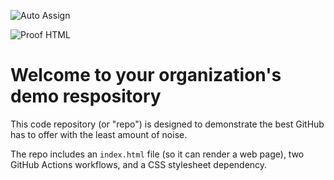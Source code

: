 ![Auto Assign](https://github.com/perabet1a/demo-repository/actions/workflows/auto-assign.yml/badge.svg)

![Proof HTML](https://github.com/perabet1a/demo-repository/actions/workflows/proof-html.yml/badge.svg)

# Welcome to your organization's demo respository
This code repository (or "repo") is designed to demonstrate the best GitHub has to offer with the least amount of noise.

The repo includes an `index.html` file (so it can render a web page), two GitHub Actions workflows, and a CSS stylesheet dependency.

